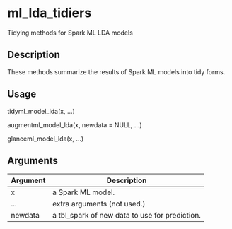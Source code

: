 # ml_lda_tidiers


Tidying methods for Spark ML LDA models




## Description

These methods summarize the results of Spark ML models into tidy forms.





## Usage

tidyml_model_lda(x, ...)

augmentml_model_lda(x, newdata = NULL, ...)

glanceml_model_lda(x, ...)





## Arguments


Argument      |Description
------------- |----------------
x | a Spark ML model.
... | extra arguments (not used.)
newdata | a tbl_spark of new data to use for prediction.






